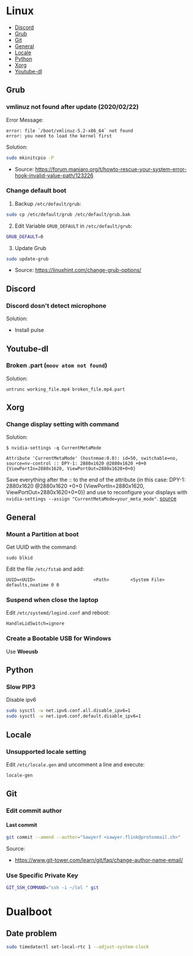 # Linux

- [Discord](#discord)
- [Grub](#grub)
- [Git](#git)
- [General](#general)
- [Locale](#locale)
- [Python](#python)
- [Xorg](#xorg)
- [Youtube-dl](#youtube-dl)

## Grub
### vmlinuz not found after update (2020/02/22)
Error Message:
```
error: file `/boot/vmlinuz-5.2-x86_64` not found
error: you need to load the kernel first
```
Solution:
```bash
sudo mkinitcpio -P
```
- Source: https://forum.manjaro.org/t/howto-rescue-your-system-error-hook-invalid-value-path/123226

### Change default boot
1. Backup `/etc/default/grub`:
```bash
sudo cp /etc/default/grub /etc/default/grub.bak
```
2. Edit Variable `GRUB_DEFAULT` in `/etc/default/grub`: 
```bash
GRUB_DEFAULT=0
```
3. Update Grub
```bash
sudo update-grub
```
- Source: https://linuxhint.com/change-grub-options/

## Discord
### Discord dosn't detect microphone
Solution:
- Install pulse

## Youtube-dl
### Broken .part (`moov atom not found`)
Solution:
```
untrunc working_file.mp4 broken_file.mp4.part
```

## Xorg
### Change display setting with command
Solution:
```
$ nvidia-settings -q CurrentMetaMode

Attribute 'CurrentMetaMode' (hostnmae:0.0): id=50, switchable=no, source=nv-control :: DPY-1: 2880x1620 @2880x1620 +0+0 {ViewPortIn=2880x1620, ViewPortOut=2880x1620+0+0}
```
Save everything after the :: to the end of the attribute (in this case: DPY-1: 2880x1620 @2880x1620 +0+0 {ViewPortIn=2880x1620, ViewPortOut=2880x1620+0+0}) and use to reconfigure your displays with `nvidia-settings --assign "CurrentMetaMode=your_meta_mode"`.
[source](https://wiki.archlinux.org/index.php/NVIDIA#Using_nvidia-settings)

## General
### Mount a Partition at boot
Get UUID with the command:
```
sudo blkid
```
Edit the file `/etc/fstab` and add:
```
UUID=<UUID>                      <Path>        <System File>   defaults,noatime 0 0
```

### Suspend when close the laptop
Edit `/etc/systemd/logind.conf` and reboot:
```
HandleLidSwitch=ignore
```

### Create a Bootable USB for Windows
Use **Woeusb**

## Python
### Slow PIP3
Disable ipv6
```bash
sudo sysctl -w net.ipv6.conf.all.disable_ipv6=1
sudo sysctl -w net.ipv6.conf.default.disable_ipv6=1
```

## Locale
### Unsupported locale setting
Edit `/etc/locale.gen` and uncomment a line
and execute:
```bash
locale-gen
```

## Git
### Edit commit author
#### Last commit
```bash
git commit --amend --author="Sawyerf <sawyer.flink@protonmail.ch>"
```

Source:
- https://www.git-tower.com/learn/git/faq/change-author-name-email/

### Use Specific Private Key
```bash
GIT_SSH_COMMAND="ssh -i ~/lol " git
```

# Dualboot
## Date problem
```bash
sudo timedatectl set-local-rtc 1 --adjust-system-clock
```
